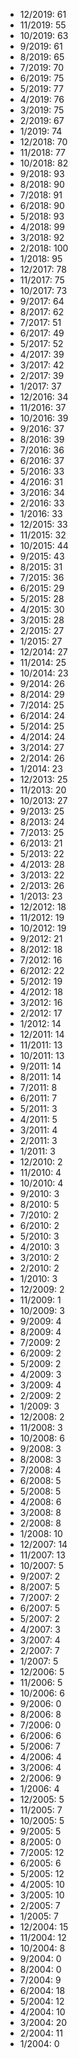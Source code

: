 *  12/2019: 61
*  11/2019: 55
*  10/2019: 63
*  9/2019: 61
*  8/2019: 65
*  7/2019: 70
*  6/2019: 75
*  5/2019: 77
*  4/2019: 76
*  3/2019: 75
*  2/2019: 67
*  1/2019: 74
*  12/2018: 70
*  11/2018: 77
*  10/2018: 82
*  9/2018: 93
*  8/2018: 90
*  7/2018: 91
*  6/2018: 90
*  5/2018: 93
*  4/2018: 99
*  3/2018: 92
*  2/2018: 100
*  1/2018: 95
*  12/2017: 78
*  11/2017: 75
*  10/2017: 73
*  9/2017: 64
*  8/2017: 62
*  7/2017: 51
*  6/2017: 49
*  5/2017: 52
*  4/2017: 39
*  3/2017: 42
*  2/2017: 39
*  1/2017: 37
*  12/2016: 34
*  11/2016: 37
*  10/2016: 39
*  9/2016: 37
*  8/2016: 39
*  7/2016: 36
*  6/2016: 37
*  5/2016: 33
*  4/2016: 31
*  3/2016: 34
*  2/2016: 33
*  1/2016: 33
*  12/2015: 33
*  11/2015: 32
*  10/2015: 44
*  9/2015: 43
*  8/2015: 31
*  7/2015: 36
*  6/2015: 29
*  5/2015: 28
*  4/2015: 30
*  3/2015: 28
*  2/2015: 27
*  1/2015: 27
*  12/2014: 27
*  11/2014: 25
*  10/2014: 23
*  9/2014: 26
*  8/2014: 29
*  7/2014: 25
*  6/2014: 24
*  5/2014: 25
*  4/2014: 24
*  3/2014: 27
*  2/2014: 26
*  1/2014: 23
*  12/2013: 25
*  11/2013: 20
*  10/2013: 27
*  9/2013: 25
*  8/2013: 24
*  7/2013: 25
*  6/2013: 21
*  5/2013: 22
*  4/2013: 28
*  3/2013: 22
*  2/2013: 26
*  1/2013: 23
*  12/2012: 18
*  11/2012: 19
*  10/2012: 19
*  9/2012: 21
*  8/2012: 18
*  7/2012: 16
*  6/2012: 22
*  5/2012: 19
*  4/2012: 18
*  3/2012: 16
*  2/2012: 17
*  1/2012: 14
*  12/2011: 14
*  11/2011: 13
*  10/2011: 13
*  9/2011: 14
*  8/2011: 14
*  7/2011: 8
*  6/2011: 7
*  5/2011: 3
*  4/2011: 5
*  3/2011: 4
*  2/2011: 3
*  1/2011: 3
*  12/2010: 2
*  11/2010: 4
*  10/2010: 4
*  9/2010: 3
*  8/2010: 5
*  7/2010: 2
*  6/2010: 2
*  5/2010: 3
*  4/2010: 3
*  3/2010: 2
*  2/2010: 2
*  1/2010: 3
*  12/2009: 2
*  11/2009: 1
*  10/2009: 3
*  9/2009: 4
*  8/2009: 4
*  7/2009: 2
*  6/2009: 2
*  5/2009: 2
*  4/2009: 3
*  3/2009: 4
*  2/2009: 2
*  1/2009: 3
*  12/2008: 2
*  11/2008: 3
*  10/2008: 6
*  9/2008: 3
*  8/2008: 3
*  7/2008: 4
*  6/2008: 5
*  5/2008: 5
*  4/2008: 6
*  3/2008: 8
*  2/2008: 8
*  1/2008: 10
*  12/2007: 14
*  11/2007: 13
*  10/2007: 5
*  9/2007: 2
*  8/2007: 5
*  7/2007: 2
*  6/2007: 5
*  5/2007: 2
*  4/2007: 3
*  3/2007: 4
*  2/2007: 7
*  1/2007: 5
*  12/2006: 5
*  11/2006: 5
*  10/2006: 6
*  9/2006: 0
*  8/2006: 8
*  7/2006: 0
*  6/2006: 6
*  5/2006: 7
*  4/2006: 4
*  3/2006: 4
*  2/2006: 9
*  1/2006: 4
*  12/2005: 5
*  11/2005: 7
*  10/2005: 5
*  9/2005: 5
*  8/2005: 0
*  7/2005: 12
*  6/2005: 6
*  5/2005: 12
*  4/2005: 10
*  3/2005: 10
*  2/2005: 7
*  1/2005: 7
*  12/2004: 15
*  11/2004: 12
*  10/2004: 8
*  9/2004: 0
*  8/2004: 0
*  7/2004: 9
*  6/2004: 18
*  5/2004: 12
*  4/2004: 10
*  3/2004: 20
*  2/2004: 11
*  1/2004: 0